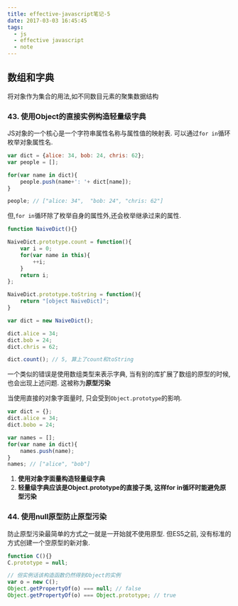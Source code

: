 ```yaml
---
title: effective-javascript笔记-5
date: 2017-03-03 16:45:45
tags:
  - js
  - effective javascript
  - note
---
```


## 数组和字典

将对象作为集合的用法,如不同数目元素的聚集数据结构

### 43. 使用Object的直接实例构造轻量级字典
JS对象的一个核心是一个字符串属性名称与属性值的映射表. 可以通过`for in`循环枚举对象属性名.
```js
var dict = {alice: 34, bob: 24, chris: 62};
var people = [];

for(var name in dict){
    people.push(name+': '+ dict[name]);
}

people; // ["alice: 34",  "bob: 24", "chris: 62"]
```
但,`for in`循环除了枚举自身的属性外,还会枚举继承过来的属性.
```js
function NaiveDict(){}

NaiveDict.prototype.count = function(){
    var i = 0;
    for(var name in this){
        ++i;
    }
    return i;
};

NaiveDict.prototype.toString = function(){
    return "[object NaiveDict]";
}

var dict = new NaiveDict();

dict.alice = 34;
dict.bob = 24;
dict.chris = 62;

dict.count(); // 5, 算上了count和toString
```
一个类似的错误是使用数组类型来表示字典, 当有别的库扩展了数组的原型的时候, 也会出现上述问题. 这被称为**原型污染**

当使用直接的对象字面量时, 只会受到`Object.prototype`的影响.
```js
var dict = {};
dict.alice = 34;
dict.bobo = 24;

var names = [];
for(var name in dict){
    names.push(name);
}
names; // ["alice", "bob"]
```

1. **使用对象字面量构造轻量级字典**
2. **轻量级字典应该是Object.prototype的直接子类, 这样for in循环时能避免原型污染**

### 44. 使用null原型防止原型污染
防止原型污染最简单的方式之一就是一开始就不使用原型. 但ES5之前, 没有标准的方式创建一个空原型的新对象.
```js
function C(){}
C.prototype = null;

// 但实例话该构造函数仍然得到Object的实例
var o = new C();
Object.getPropertyOf(o) === null; // false
Object.getPropertyOf(o) === Object.prototype; // true
